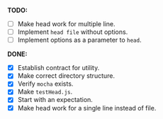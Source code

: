 __TODO:__

- [ ] Make head work for multiple line.
- [ ] Implement `head file` without options.
- [ ] Implement options as a parameter to `head`.

__DONE:__

- [x] Establish contract for utility.
- [x] Make correct directory structure.
- [x] Verify `mocha` exists.
- [x] Make `testHead.js`.
- [x] Start with an expectation.
- [x] Make head work for a single line instead of file.
